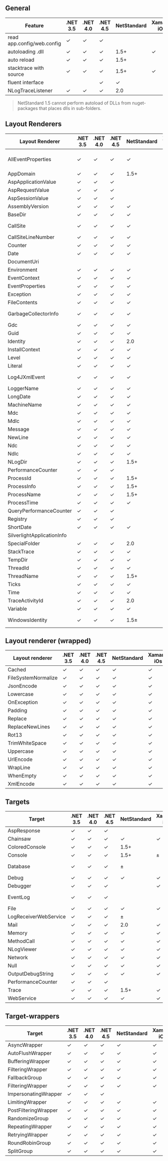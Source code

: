 ## General
Feature|.NET 3.5|.NET 4.0|.NET 4.5|NetStandard|Xamarin iOs|Xamarin Android|Mono|WP8|Silverlight
 -----| -----| -----| -----| -----| -----| -----| -----| -----| -----
read app.config/web.config|✓ |✓ |✓ ||||✓ ||
autoloading .dll|✓ |✓ |✓ |1.5+ |✓ |✓ |✓ ||
auto reload|✓ |✓ |✓ |1.5+ |||✓ ||
stacktrace with source|✓ |✓ |✓ |1.5+|✓ |✓ |✓ ||
fluent interface| | |✓ |✓ |||?||
NLogTraceListener|✓ |✓ |✓ |2.0|||✓ ||

> NetStandard 1.5 cannot perform autoload of DLLs from nuget-packages that places dlls in sub-folders.

## Layout Renderers
Layout Renderer|.NET 3.5|.NET 4.0|.NET 4.5|NetStandard|Xamarin iOs|Xamarin Android|Mono|WP8|Silverlight|Remarks	
 -----| -----| -----| -----| -----| -----| -----| -----| -----| -----| -----	
AllEventProperties|✓ |✓ |✓ |✓ |✓ |✓ |✓ |✓ |✓ | Include Caller Information: .NET 4.5 only	
AppDomain|✓ |✓ |✓ |1.5+|✓ |✓ |✓ |||	
AspApplicationValue|✓ |✓ |✓ |||||||	
AspRequestValue|✓ |✓ |✓ |||||||	
AspSessionValue|✓ |✓ |✓ |||||||	
AssemblyVersion|✓ |✓ |✓ |✓ |✓ |✓ |✓ |✓ |✓ |See [notes](AssemblyVersion-Layout-Renderer)
BaseDir|✓ |✓ |✓ |✓ |✓ |✓ |✓ |||	
CallSite|✓ |✓ |✓ |✓ |✓ |✓ |✓ |✓ |±|±: no file name or source path	
CallSiteLineNumber|✓ |✓ |✓ |✓ |✓ |✓ |✓ |||	
Counter|✓ |✓ |✓ |✓ |✓ |✓ |✓ |✓ |✓ |	
Date|✓ |✓ |✓ |✓ |✓ |✓ |✓ |✓ |✓ |	
DocumentUri|||||||||✓ |	
Environment|✓ |✓ |✓ |✓ |✓ |✓ |✓ |✓ ||	
EventContext|✓ |✓ |✓ |✓ |✓ |✓ |✓ |✓ |✓ |	
EventProperties|✓ |✓ |✓ |✓ |✓ |✓ |✓ |✓ |✓ |	
Exception|✓ |✓ |✓ |✓ |✓ |✓ |✓ |✓ |±|±: no method name	
FileContents|✓ |✓ |✓ |✓ |✓ |✓ |✓ |✓ |✓ |	
GarbageCollectorInfo|✓ |✓ |✓ |✓ |✓ |✓ ||✓ |±|±: no collection count option	
Gdc|✓ |✓ |✓ |✓ |✓ |✓ |✓ |✓ |✓ |	
Guid|✓ |✓ |✓ |✓ |✓ |✓ |✓ |✓ |✓ |	
Identity|✓ |✓ |✓ |2.0|✓ |✓ |✓ |||	
InstallContext|✓ |✓ |✓ |✓ |✓ |✓ |✓ |✓ |✓ |	
Level|✓ |✓ |✓ |✓ |✓ |✓ |✓ |✓ |✓ |	
Literal|✓ |✓ |✓ |✓ |✓ |✓ |✓ |✓ |✓ |	
Log4JXmlEvent|✓ |✓ |✓ |✓ |✓ |✓ |✓ |✓ |±|±: no file name or source path	
LoggerName|✓ |✓ |✓ |✓ |✓ |✓ |✓ |✓ |✓ |	
LongDate|✓ |✓ |✓ |✓ |✓ |✓ |✓ |✓ |✓ |	
MachineName|✓ |✓ |✓ |✓|✓ |✓ |✓ |✓ ||	
Mdc|✓ |✓ |✓ |✓ |✓ |✓ |✓ |✓ |✓ |	
Mdlc|✓ |✓ |✓ |✓ |✓ |✓ |✓ | | |	
Message|✓ |✓ |✓ |✓ |✓ |✓ |✓ |✓ |✓ |	
NewLine|✓ |✓ |✓ |✓ |✓ |✓ |✓ |✓ |✓ |	
Ndc|✓ |✓ |✓ |✓ |✓ |✓ |✓ |✓ |✓ |	
Ndlc|✓ |✓ |✓ |✓ |✓ |✓ |✓ | | |	
NLogDir|✓ |✓ |✓ |1.5+|✓ |✓ |✓ |||	
PerformanceCounter|✓ |✓ |✓ ||||✓ |||	
ProcessId|✓ |✓ |✓ |1.5+||✓ |✓ |||	
ProcessInfo|✓ |✓ |✓ |1.5+|✓ |✓ ||||	
ProcessName|✓ |✓ |✓ |1.5+||✓ |✓ |||	
ProcessTime|✓ |✓ |✓ |✓ |✓ |✓ |✓ |✓ |✓ |	
QueryPerformanceCounter|✓ |✓ |✓ ||||✓ |||	
Registry|✓ |✓ |✓ ||||✓ |||	
ShortDate|✓ |✓ |✓ |✓ |✓ |✓ |✓ |✓ |✓ |	
SilverlightApplicationInfo|||||||||✓ |	
SpecialFolder|✓ |✓ |✓ |2.0|✓ |✓ |✓ |✓ |✓ |	
StackTrace|✓ |✓ |✓ |✓ |✓ |✓ |✓ |✓ |✓ |	
TempDir|✓ |✓ |✓ |✓ |✓ |✓ |✓ |✓ |✓ |	
ThreadId|✓ |✓ |✓ |✓ |✓ |✓ |✓ |✓ |✓ |	
ThreadName|✓ |✓ |✓ |1.5+|✓ |✓ |✓ |✓ |✓ |	
Ticks|✓ |✓ |✓ |✓ |✓ |✓ |✓ |✓ |✓ |	
Time|✓ |✓ |✓ |✓ |✓ |✓ |✓ |✓ |✓ |	
TraceActivityId|✓ |✓ |✓ |2.0|✓ |✓ |✓ |||	
Variable|✓ |✓ |✓ |✓ |✓ |✓ |✓ |✓ |✓ |	
WindowsIdentity|✓ |✓ |✓ |1.5± |✓ |✓ |✓ |||±: Nuget [NLog.WindowsIdentity](https://www.nuget.org/packages/NLog.WindowsIdentity/)

## Layout renderer (wrapped)
Layout renderer|.NET 3.5|.NET 4.0|.NET 4.5|NetStandard|Xamarin iOs|Xamarin Android|Mono|WP8|Silverlight|Remarks	
 -----| -----| -----| -----| -----| -----| -----| -----| -----| -----| -----	
Cached|✓ |✓ |✓ |✓ |✓ |✓ |✓ |✓ |✓ |	
FileSystemNormalize|✓ |✓ |✓ |✓ |✓ |✓ |✓ |✓ |✓ |	
JsonEncode|✓ |✓ |✓ |✓ |✓ |✓ |✓ |✓ |✓ |	
Lowercase|✓ |✓ |✓ |✓ |✓ |✓ |✓ |✓ |✓ |	
OnException|✓ |✓ |✓ |✓ |✓ |✓ |✓ |✓ |✓ |	
Padding|✓ |✓ |✓ |✓ |✓ |✓ |✓ |✓ |✓ |	
Replace|✓ |✓ |✓ |✓ |✓ |✓ |✓ |✓ |✓ |	
ReplaceNewLines|✓ |✓ |✓ |✓ |✓ |✓ |✓ |✓ |✓ |	
Rot13|✓ |✓ |✓ |✓ |✓ |✓ |✓ |✓ |✓ |	
TrimWhiteSpace|✓ |✓ |✓ |✓ |✓ |✓ |✓ |✓ |✓ |	
Uppercase|✓ |✓ |✓ |✓ |✓ |✓ |✓ |✓ |✓ |	
UrlEncode|✓ |✓ |✓ |✓ |✓ |✓ |✓ |✓ |✓ |	
WrapLine|✓ |✓ |✓ |✓ |✓ |✓ |✓ |✓ |✓ |	
WhenEmpty|✓ |✓ |✓ |✓ |✓ |✓ |✓ |✓ |✓ |	
XmlEncode|✓ |✓ |✓ |✓ |✓ |✓ |✓ |✓ |✓ |	

## Targets
Target|.NET 3.5|.NET 4.0|.NET 4.5|NetStandard|Xamarin iOs|Xamarin Android|Mono|WP8|Silverlight|Remarks	
 -----| -----| -----| -----| -----| -----| -----| -----| -----| -----| -----	
AspResponse|✓ |✓ |✓ |||||||	
Chainsaw|✓ |✓ |✓ |✓ |✓ |✓ |✓ |✓ |✓ |	
ColoredConsole|✓ |✓ |✓ |1.5+|||✓ |||±: no encoding	
Console|✓ |✓ |✓ |1.5+|±|±|✓ |±|±|±: no encoding	
Database|✓ |✓ |✓ |±|||✓ |||	±: no transactions or reading from .config
Debug|✓ |✓ |✓ |✓ |✓ |✓ |✓ |✓ |✓ |	
Debugger|✓ |✓ |✓ ||✓ |✓ |✓ |✓ |✓ |	
EventLog|✓ |✓ |✓ ||||✓ |||±: Nuget [NLog.WindowsEventLog](https://www.nuget.org/packages/NLog.WindowsEventLog/)
File|✓ |✓ |✓ |✓ |✓ |✓ |✓ |✓ |✓ |	
LogReceiverWebService|✓ |✓ |✓ |±|||✓ ||✓ |±: Nuget [NLog.WCF](https://www.nuget.org/packages/NLog.WCF/)
Mail|✓ |✓ |✓ |2.0|✓ |✓ |✓ |||	
Memory|✓ |✓ |✓ |✓ |✓ |✓ |✓ |✓ |✓ |	
MethodCall|✓ |✓ |✓ |✓ |✓ |✓ |✓ |✓ |✓ |	
NLogViewer|✓ |✓ |✓ |✓ |✓ |✓ |✓ |✓ |±|±: no UDP	
Network|✓ |✓ |✓ |✓|✓ |✓ |✓ |✓ |✓ |	
Null|✓ |✓ |✓ |✓ |✓ |✓ |✓ |✓ |✓ |	
OutputDebugString|✓ |✓ |✓ |✓ |✓|✓|✓ |✓|✓|	
PerformanceCounter|✓ |✓ |✓ ||||✓ |||	
Trace|✓ |✓ |✓ |1.5+ |✓ |✓ |✓ |||	
WebService|✓ |✓ |✓ |✓ |✓ |✓ |✓ |✓ |✓ |	

## Target-wrappers
Target|.NET 3.5|.NET 4.0|.NET 4.5|NetStandard|Xamarin iOs|Xamarin Android|Mono|WP8|Silverlight|Remarks	
 -----| -----| -----| -----| -----| -----| -----| -----| -----| -----| -----	
AsyncWrapper |✓ |✓ |✓ |✓ |✓ |✓ |✓ |✓ |✓ |	
AutoFlushWrapper |✓ |✓ |✓ |✓ |✓ |✓ |✓ |✓ |✓ |	
BufferingWrapper |✓ |✓ |✓ |✓ |✓ |✓ |✓ |✓ |✓ |	
FilteringWrapper |✓ |✓ |✓ |✓ |✓ |✓ |✓ |✓ |✓ |	
FallbackGroup |✓ |✓ |✓ |✓ |✓ |✓ |✓ |✓ |✓ |	
FilteringWrapper |✓ |✓ |✓ |✓ |✓ |✓ |✓ |✓ |✓ |	
ImpersonatingWrapper |✓ |✓ |✓ ||||✓ |||	
LimitingWrapper |✓ |✓ |✓ |✓ |✓ |✓ |✓ |✓ |✓ |	
PostFilteringWrapper |✓ |✓ |✓ |✓ |✓ |✓ |✓ |✓ |✓ |	
RandomizeGroup |✓ |✓ |✓ |✓ |✓ |✓ |✓ |✓ |✓ |	
RepeatingWrapper |✓ |✓ |✓ |✓ |✓ |✓ |✓ |✓ |✓ |	
RetryingWrapper |✓ |✓ |✓ |✓ |✓ |✓ |✓ |✓ |✓ |	
RoundRobinGroup|✓ |✓ |✓ |✓ |✓ |✓ |✓ |✓ |✓ |	
SplitGroup|✓ |✓ |✓ |✓ |✓ |✓ |✓ |✓ |✓ |	
